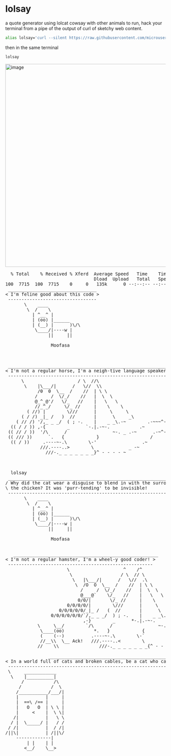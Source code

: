 # lolsay
a quote generator using lolcat cowsay with other animals
to run, hack your terminal from a pipe of the output of curl of sketchy web content.
```sh
alias lolsay='curl --silent https://raw.githubusercontent.com/microuser/lolsay/main/lolsay.sh | bash' ; 
```
then in the same terminal
```sh
lolsay
````

<img width="637" alt="image" src="https://github.com/microuser/lolsay/assets/4298497/f6d2329e-74fc-44b2-a2bd-6a67c4023544">


<pre>
  % Total    % Received % Xferd  Average Speed   Time    Time     Time  Current
                                 Dload  Upload   Total   Spent    Left  Speed
100  7715  100  7715    0     0   135k      0 --:--:-- --:--:-- --:--:--  136k
 _________________________________
< I'm feline good about this code >
 ---------------------------------
       \    ____
        \  /    \
          | ^__^ |
          | (oo) |______
          | (__) |      )\/\
           \____/|----w |
                ||     ||

                 Moofasa



 _____________________________________________________________
< I'm not a regular horse, I'm a neigh-tive language speaker! >
 -------------------------------------------------------------
      \                    / \  //\
       \    |\___/|      /   \//  \\
            /0  0  \__  /    //  | \ \
           /     /  \/_/    //   |  \  \
           @_^_@'/   \/_   //    |   \   \
           //_^_/     \/_ //     |    \    \
        ( //) |        \///      |     \     \
      ( / /) _|_ /   )  //       |      \     _\
    ( // /) '/,_ _ _/  ( ; -.    |    _ _\.-~        .-~~~^-.
  (( / / )) ,-{        _      `-.|.-~-.           .~         `.
 (( // / ))  '/\      /                 ~-. _ .-~      .-~^-.  \
 (( /// ))      `.   {            }                   /      \  \
  (( / ))     .----~-.\        \-'                 .~         \  `. \^-.
             ///.----..>        \             _ -~             `.  ^-`  ^-_
               ///-._ _ _ _ _ _ _}^ - - - - ~                     ~-- ,.-~
                                                                  /.-~

  
  lolsay
 _________________________________________________________________________________
/ Why did the cat wear a disguise to blend in with the surroundings when stalking \
\ the chicken? It was 'purr-tending' to be invisible!                             /
 ---------------------------------------------------------------------------------
       \    ____
        \  /    \
          | ^__^ |
          | (oo) |______
          | (__) |      )\/\
           \____/|----w |
                ||     ||

                 Moofasa


   ______________________________________________________
< I'm not a regular hamster, I'm a wheel-y good coder! >
 ------------------------------------------------------
                       \                    ^    /^
                        \                  / \  // \
                         \   |\___/|      /   \//  .\
                          \  /O  O  \__  /    //  | \ \           *----*
                            /     /  \/_/    //   |  \  \          \   |
                            @___@`    \/_   //    |   \   \         \/\ \
                           0/0/|       \/_ //     |    \    \         \  \
                       0/0/0/0/|        \///      |     \     \       |  |
                    0/0/0/0/0/_|_ /   (  //       |      \     _\     |  /
                 0/0/0/0/0/0/`/,_ _ _/  ) ; -.    |    _ _\.-~       /   /
                             ,-}        _      *-.|.-~-.           .~    ~
            \     \__/        `/\      /                 ~-. _ .-~      /
             \____(oo)           *.   }            {                   /
             (    (--)          .----~-.\        \-`                 .~
             //__\\  \__ Ack!   ///.----..<        \             _ -~
            //    \\               ///-._ _ _ _ _ _ _{^ - - - - ~

                ________________________________________________________________________
< In a world full of cats and broken cables, be a cat who can fix cables >
 ------------------------------------------------------------------------
 \     ____________
  \    |__________|
      /           /\
     /           /  \
    /___________/___/|
    |          |     |
    |  ==\ /== |     |
    |   O   O  | \ \ |
    |     <    |  \ \|
   /|          |   \ \
  / |  \_____/ |   / /
 / /|          |  / /|
/||\|          | /||\/
    -------------|
        | |    | |
       <__/    \__>
         
</pre>
